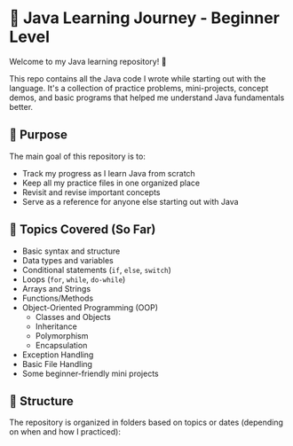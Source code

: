 # 🧠 Java Learning Journey - Beginner Level

Welcome to my Java learning repository! 👋

This repo contains all the Java code I wrote while starting out with the language. It's a collection of practice problems, mini-projects, concept demos, and basic programs that helped me understand Java fundamentals better.

## 📌 Purpose

The main goal of this repository is to:
- Track my progress as I learn Java from scratch
- Keep all my practice files in one organized place
- Revisit and revise important concepts
- Serve as a reference for anyone else starting out with Java

## 🚀 Topics Covered (So Far)

- Basic syntax and structure
- Data types and variables
- Conditional statements (`if`, `else`, `switch`)
- Loops (`for`, `while`, `do-while`)
- Arrays and Strings
- Functions/Methods
- Object-Oriented Programming (OOP)
  - Classes and Objects
  - Inheritance
  - Polymorphism
  - Encapsulation
- Exception Handling
- Basic File Handling
- Some beginner-friendly mini projects

## 🧱 Structure

The repository is organized in folders based on topics or dates (depending on when and how I practiced):

